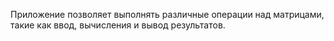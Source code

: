 Приложение позволяет выполнять различные операции над матрицами, такие как ввод, вычисления и вывод результатов.
